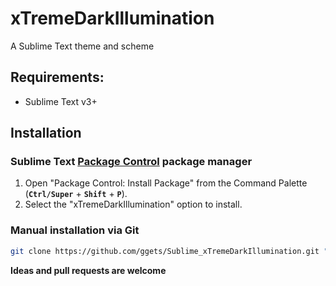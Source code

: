 # xTremeDarkIllumination

  A Sublime Text theme and scheme


## Requirements:

* Sublime Text v3+

## Installation

### Sublime Text [Package Control][] package manager

1. Open "Package Control: Install Package" from the Command Palette (**`Ctrl/Super`** + **`Shift`** + **`P`**).
2. Select the "xTremeDarkIllumination" option to install.

[Package Control]: https://wbond.net/sublime_packages/package_control

### Manual installation via Git

```bash
git clone https://github.com/ggets/Sublime_xTremeDarkIllumination.git "Theme - xTremeDarkIllumination"
```


**Ideas and pull requests are welcome**

